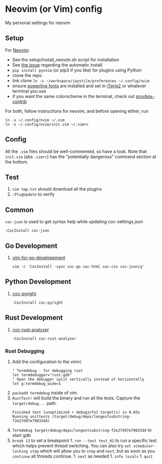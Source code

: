 # Neovim (or Vim) config
My personal settings for neovim

## Setup
For [Neovim](https://github.com/neovim/neovim):
- See the setup/install_neovim.sh script for installation
- See [the issue](https://github.com/wallw-bits/nvim-config/issues/1) regarding the automatic install
- `pip install pynvim` (or pip3 if you like) for plugins using Python
- clone the repo 
- link clone  `ln -s ~/workspace/jaystile/preferences ~/.config/nvim`
- ensure [powerline fonts](https://github.com/powerline/fonts) are installed and set in [iTerm2](https://www.iterm2.com/) or whatever terminal you use
- if you want the same colorscheme in the terminal, check out [gruvbox-contrib](https://github.com/morhetz/gruvbox-contrib)


For both, follow instructions for neovim, and before opening either, run
```
ln -s ~/.config/nvim ~/.vim
ln -s ~/.config/nvim/init.vim ~/.vimrc
```

## Config
All the `.vim` files should be well-commented, so have a look. Note that `init.vim` (aka `.vimrc`) has the "potentially dangerous" command section at the bottom.

## Test
1. `vim tmp.txt` should download all the plugins
1. `:PlugUpdate` to verify

## Common
`coc-json` is used to get syntax help while updating coc-settings.json
   ```
   :CocInstall coc-json
   ```

## Go Development
1. [vim-for-go-developement](https://pmihaylov.com/vim-for-go-development/)
   ```
   vim -c 'CocInstall -sync coc-go coc-html coc-css coc-json|q'
   ```


## Python Development
1. [coc-pyright](https://github.com/fannheyward/coc-pyright)
   ```
   :CocInstall coc-pyright
   ```

## Rust Development
1. [coc-rust-analyzer](https://github.com/fannheyward/coc-rust-analyzer)
   ```
   :CocInstall coc-rust-analyzer
   ```

### Rust Debugging
1. Add the configuration to the vimrc
   ```
   " Termdebug - for debugging rust
   let termdebugger="rust-gdb"
   " Open the debugger split vertically instead of horizontally
   let g:termdebug_wide=1
   ```
1. `packadd termdebug` inside of vim.
1. `RustTest!` will build the binary and run all the tests. Capture the `target/debug...` path.
	```
	Finished test [unoptimized + debuginfo] target(s) in 0.03s
	Running unittests (target/debug/deps/longestsubstring-f2e27d97e79033d4)
	```
1. `Termdebug target/debug/deps/longestsubstring-f2e27d97e79033d4` to start gdb
  1. `break 13` to set a breakpoint
	1. `run --test test_01` to run a specific test which helps prevent thread switching. You can also try `set scheduler-locking step` which will allow you to `step` and `next`, but as soon as you `continue` all threads continue.
	1. `next` as needed
	1. `info locals`
	1. `quit`


